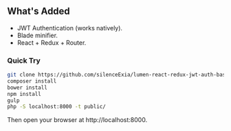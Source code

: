 ## What's Added
- JWT Authentication (works natively).
- Blade minifier.
- React + Redux + Router.

### Quick Try

```sh
git clone https://github.com/silenceExia/lumen-react-redux-jwt-auth-base.git my-app && cd my-app
composer install
bower install
npm install
gulp
php -S localhost:8000 -t public/
```

Then open your browser at http://localhost:8000.
